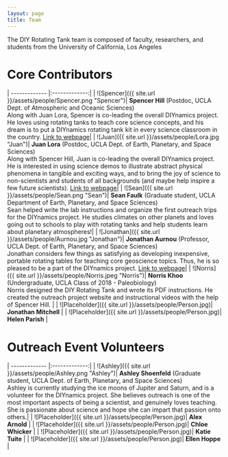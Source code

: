 ```yaml
---
layout: page
title: Team
---
```


The DIY Rotating Tank team is composed of faculty, researchers, and students from the University of California, Los Angeles

# **Core Contributors**

| ------------- |:-------------:|
| ![Spencer]({{ site.url }}/assets/people/Spencer.png "Spencer")| **Spencer Hill** (Postdoc, UCLA Dept. of Atmospheric and Oceanic Sciences)<br>Along with Juan Lora, Spencer is co-leading the overall DIYnamics project.  He loves using rotating tanks to teach core science concepts, and his dream is to put a DIYnamics rotating tank kit in every science classroom in the country. [Link to webpage](http://people.atmos.ucla.edu/shill/)|
| ![Juan]({{ site.url }}/assets/people/Lora.jpg "Juan")| **Juan Lora** (Postdoc, UCLA Dept. of Earth, Planetary, and Space Sciences)<br>Along with Spencer Hill, Juan is co-leading the overall DIYnamics project. He is interested in using science demos to illustrate abstract physical phenomena in tangible and exciting ways, and to bring the joy of science to non-scientists and students of all backgrounds (and maybe help inspire a few future scientists). [Link to webpage](http://staff.epss.ucla.edu/~jlora/index.html)|
| ![Sean]({{ site.url }}/assets/people/Sean.png "Sean")| **Sean Faulk** (Graduate student, UCLA Department of Earth, Planetary, and Space Sciences)<br>Sean helped write the lab instructions and organize the first outreach trips for the DIYnamics project. He studies climates on other planets and loves going out to schools to play with rotating tanks and help students learn about planetary atmospheres!|
| ![Jonathan]({{ site.url }}/assets/people/Aurnou.jpg "Jonathan")| **Jonathan Aurnou** (Professor, UCLA Dept. of Earth, Planetary, and Space Sciences)<br>Jonathan considers few things as satisfying as developing inexpensive, portable rotating tables for teaching core geoscience topics.  Thus, he is so pleased to be a part of the DIYnamics project. [Link to webpage](http://epss.ucla.edu/people/faculty/543/)|
| ![Norris]({{ site.url }}/assets/people/Norris.jpeg "Norris")| **Norris Khoo** (Undergraduate, UCLA Class of 2018 - Paleobiology)<br>Norris designed the DIY Rotating Tank and wrote its PDF instructions. He created the outreach project website and instructional videos with the help of Spencer Hill. |
| ![Placeholder]({{ site.url }}/assets/people/Person.jpg)| **Jonathan Mitchell** |
| ![Placeholder]({{ site.url }}/assets/people/Person.jpg)| **Helen Parish** |

# **Outreach Event Volunteers**

| ------------- |:-------------:|
| ![Ashley]({{ site.url }}/assets/people/Ashley.png "Ashley")| **Ashley Shoenfeld** (Graduate student, UCLA Dept. of Earth, Planetary, and Space Sciences)<br>Ashley is currently studying the ice moons of Jupiter and Saturn, and is a volunteer for the DIYnamics project. She believes outreach is one of the most important aspects of being a scientist, and genuinely loves teaching. She is passionate about science and hope she can impart that passion onto others.|
| ![Placeholder]({{ site.url }}/assets/people/Person.jpg)| **Alex Arnold** |
| ![Placeholder]({{ site.url }}/assets/people/Person.jpg)| **Chloe Whicker** |
| ![Placeholder]({{ site.url }}/assets/people/Person.jpg)| **Katie Tuite** |
| ![Placeholder]({{ site.url }}/assets/people/Person.jpg)| **Ellen Hoppe** |
